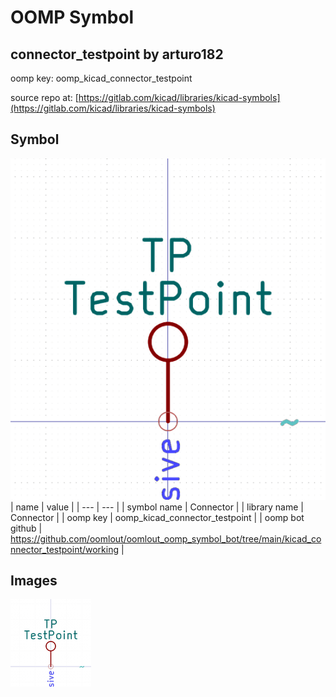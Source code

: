 # OOMP Symbol  
## connector_testpoint  by arturo182  
  
oomp key: oomp_kicad_connector_testpoint  
  
source repo at: [https://gitlab.com/kicad/libraries/kicad-symbols](https://gitlab.com/kicad/libraries/kicad-symbols)  
## Symbol  
  
[![working.png](working_600.png)](working.png)  
| name | value | 
| --- | --- | 
| symbol name | Connector | 
| library name | Connector | 
| oomp key | oomp_kicad_connector_testpoint | 
| oomp bot github | https://github.com/oomlout/oomlout_oomp_symbol_bot/tree/main/kicad_connector_testpoint/working | 
## Images  
  
[![working.png](working_140.png)](working.png)  
